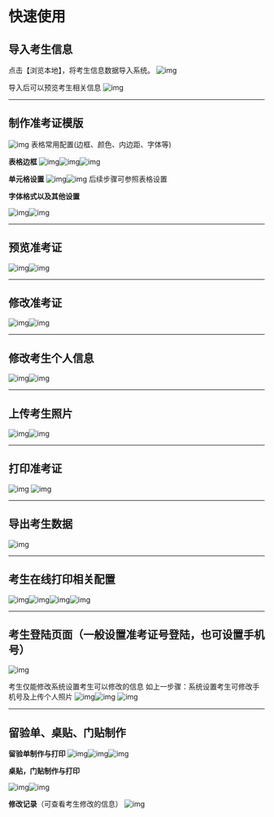 # 快速使用



## **导入考生信息**



点击【浏览本地】，将考生信息数据导入系统。
![img](./assets/5fb5165e05681dcf158d5a6dae73add7_1872x938-1676617603126-26.png)



导入后可以预览考生相关信息
![img](./assets/10a3fb97c541944f68502a8d6878700d_1872x938-1676617603126-28.png)



------



## **制作准考证模版**

![img](./assets/fc6992bcb0d23182714527e476f8fd69_1872x938.png)
表格常用配置(边框、颜色、内边距、字体等)





**表格边框**
![img](./assets/8c3afbec1cf71bae111d8cb4a5713e78_1872x938.png)![img](./assets/111af67d9ecde00e2722db1dfb7512b7_1872x938.png)![img](./assets/c11607b7c69d98fbf1c8887d04dd1e6c_1266x634.png)




**单元格设置**
![img](./assets/39ed3c52c145919b577b243a90dfbe84_1872x938.png)![img](./assets/f21bcebddb694b74f15afcc584c51aab_1266x634.png)
后续步骤可参照表格设置





**字体格式以及其他设置**

![img](./assets/474aa2cd3600bf25e211805e9b0cc71b_1872x938.png)![img](./assets/bbcb5a66a93e337f1b40adee00773dcd_1872x938.png)



------



## **预览准考证**

![img](./assets/ebfb1e40fd96345e1d4214373c7a6561_1872x938.png)![img](./assets/411b38c8bb5771380df3b55b4ef3251b_1872x938.png)



------



## **修改准考证**

![img](./assets/e3b09942753fd443da1cf6bc2d3f088d_1872x938.png)![img](./assets/e4d4c6e8836d2c810fb084994c6c420a_1872x938.png)



------



## **修改考生个人信息**

![img](./assets/04ac0f5dc8a46e7db5eee8e0ada8a4c7_1872x938.png)![img](./assets/a01726eac3300b6f51162d40bd1e341b_1266x634.png)



------



## **上传考生照片**

![img](./assets/dcbd73eb608b621682cdcd0fb5aa6f95_1872x938.png)![img](./assets/fd3054f6cb16a07e695cd37455b57622_1872x938.png)



------



## **打印准考证**

![img](./assets/bb9ebd3c9371d68a368ae2e7a21cdbe5_1872x938.png)
![img](./assets/9409461f84c45bcd06bef634d80eb92b_1872x938.png)





------



## **导出考生数据**

![img](./assets/07a78cd704ac47540d7ccfd29e6a5e2c_1872x938.png)



------



## **考生在线打印相关配置**

![img](./assets/d2a1c1256aa8ad5ae9390730f6c333ff_1872x938.png)![img](./assets/2ddf4d162de40adae7f41cf03e161191_1872x938.png)![img](./assets/2ccbfe6557ee36b95d35ef55a44586a4_1872x938.png)![img](./assets/8b0362787c6f2f0438157a9ca4f6a7e3_1872x938.png)



------

## **考生登陆页面**（一般设置准考证号登陆，也可设置手机号）

![img](./assets/c748ccd79303b3012ed3d6d237992817_1266x634.png)

考生仅能修改系统设置考生可以修改的信息
如上一步骤：系统设置考生可修改手机号及上传个人照片
![img](./assets/56866d22b4950fcd8ebbe2a8f255d21e_1872x938.png)![img](./assets/233c6a524dd96ef6f71754ca10e7ad10_1266x634.png)
![img](./assets/d990f1872b92558817edf9880c8cfec9_1266x634.png)



------

## **留验单、桌贴、门贴制作**

**留验单制作与打印**
![img](./assets/b98f5304ed35033e3be1e01e7902d88c_1872x938.png)![img](./assets/8e2458015fa57b5d8c819a7ee228f672_1872x938.png)![img](./assets/d715652f8df05a101ad41931337d5d56_1872x938.png)






**桌贴，门贴制作与打印**

![img](./assets/f8f2594c7289aa3e3854a464c615b36e_1872x938.png)![img](./assets/1762d67589e0e5da5f30dc6b6fbe2d90_1266x634.png)





**修改记录**（可查看考生修改的信息）
![img](./assets/f9fadb31a5edc6352065cc5a8d94a375_1872x938.png)